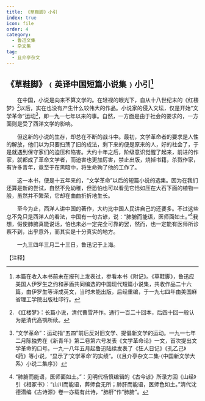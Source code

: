 ```yaml
---
title: 《草鞋脚》小引
index: true
icon: file
order: 4
category:
  - 鲁迅文集
  - 杂文集
tag:  
  - 且介亭杂文
---
```


## 《草鞋脚》﹙英译中国短篇小说集﹚小引[^①]

　　在中国，小说是向来不算文学的。在轻视的眼光下，自从十八世纪末的《红楼梦》[^②]以后，实在也没有产生什么较伟大的作品。小说家的侵入文坛，仅是开始“文学革命”运动[^③]，即一九一七年以来的事。自然，一方面是由于社会的要求的，一方面则是受了西洋文学的影响。

　　但这新的小说的生存，却总在不断的战斗中。最初，文学革命者的要求是人性的解放，他们以为只要扫荡了旧的成法，剩下来的便是原来的人，好的社会了，于是就遇到保守家们的迫压和陷害。大约十年之后，阶级意识觉醒了起来，前进的作家，就都成了革命文学者，而迫害也更加厉害，禁止出版，烧掉书籍，杀戮作家，有许多青年，竟至于在黑暗中，将生命殉了他的工作了。

　　这一本书，便是十五年来的，“文学革命”以后的短篇小说的选集。因为在我们还算是新的尝试，自然不免幼稚，但恐怕也可以看见它恰如压在大石下面的植物一般，虽然并不繁荣，它却在曲曲折折地生长。

　　至今为止，西洋人讲中国的著作，大约比中国人民讲自己的还要多。不过这些总不免只是西洋人的看法，中国有一句古谚，说：“肺腑而能语，医师面如土。”[^④]我想，假使肺腑真能说话，怕也未必一定完全可靠的罢，然而，也一定能有医师所诊察不到，出乎意外，而其实是十分真实的地方。

　　一九三四年三月二十三日，鲁迅记于上海。

【注释】

[^①]:本篇在收入本书前未在报刊上发表过，参看本书《附记》。《草鞋脚》，鲁迅应美国人伊罗生之约和茅盾共同编选的中国现代短篇小说集，共收作品二十六篇，由伊罗生等译成英文，当时未能出版，后经重编，于一九七四年由美国麻省理工学院出版社印行。

[^②]:《红楼梦》：长篇小说，清代曹雪芹作。通行一百二十回本，后四十回一般认为是清代高鹗所续。

[^③]:“文学革命”：运动指“五四”前后反对旧文学、提倡新文学的运动。一九一七年二月陈独秀在《新青年》第二卷第六号发表《文学革命论》一文，首次提出文学革命的口号。一九一八年五月起鲁迅陆续发表了《狂人日记》《孔乙己》《药》等小说，“显示了‘文学革命’的实绩”。（《且介亭杂文二集·〈中国新文学大系〉小说二集序》）

[^④]:“肺腑而能语，医师面如土。”：见明代杨慎编辑的《古今谚》所录方回《山经》引《相冢书》：“山川而能语，葬师食无所；肺肝而能语，医师色如土。”清代沈德潜编《古诗源》卷一亦载有此诗，“肺肝”作“肺腑”。
